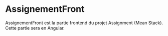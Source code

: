 # AssignementFront
AssignementFront est la partie frontend du projet Assignment (Mean Stack). Cette partie sera en Angular.
